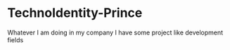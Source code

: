 # TechnoIdentity-Prince
Whatever I am doing in my company
I have some project like development fields
